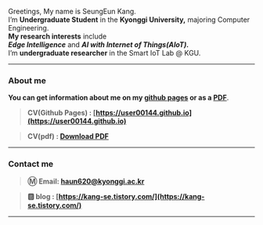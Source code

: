 Greetings, My name is SeungEun Kang. </br>
I’m **Undergraduate Student** in the **Kyonggi University,** majoring Computer Engineering. </br>
**My research interests** include </br>
 ***Edge Intelligence*** and ***AI with Internet of Things(AIoT).*** </br>
I’m **undergraduate researcher** in the Smart IoT Lab @ KGU.

---

### About me

**You can get information about me on my [github pages](https://user00144.github.io) or as a [PDF](https://drive.google.com/file/d/1QLquiGEtClv1oiT_LzyrtmvjsU98tQ_r/view?usp=sharing)**.

> **CV(Github Pages) : [https://user00144.github.io](https://user00144.github.io)**

> **CV(pdf) : [Download PDF](https://drive.google.com/file/d/1QLquiGEtClv1oiT_LzyrtmvjsU98tQ_r/view?usp=sharing)**

---

### Contact me

> **Ⓜ️ Email:  [haun620@kyonggi.ac.kr](mailto://haun620@kyonggi.ac.kr)**

> **🅱️ blog : [https://kang-se.tistory.com/](https://kang-se.tistory.com/)**

---
